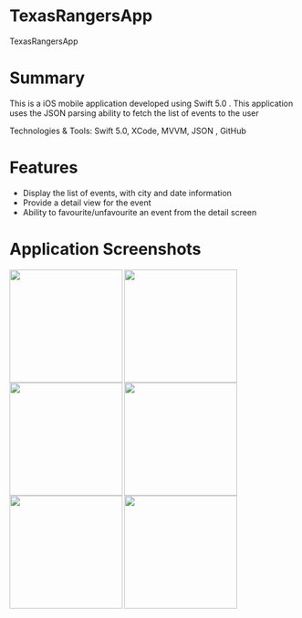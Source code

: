 # TexasRangersApp
TexasRangersApp

# Summary
This is a iOS mobile application developed using Swift 5.0 .  This application uses the JSON parsing ability to fetch the list of events to the user

Technologies & Tools: Swift 5.0, XCode, MVVM, JSON , GitHub

# Features 

<ul>
<li>Display the list of events, with city and date information</li>
<li>Provide a detail view for the event</li>
<li>Ability to favourite/unfavourite an event from the detail screen</li>
</ul>


# Application Screenshots
<img src ="https://user-images.githubusercontent.com/46408596/100569987-396ea300-3295-11eb-90b5-22e6889eb64f.jpg" width="198" align="left">
<img src ="https://user-images.githubusercontent.com/46408596/100569042-784f2980-3292-11eb-8783-5eaa37a47f2f.PNG" width="198" align="left">
<img src ="https://user-images.githubusercontent.com/46408596/100569031-71c0b200-3292-11eb-9058-d0e9073e429a.PNG" align="left" width="198">
<img src ="https://user-images.githubusercontent.com/46408596/100569488-d7616e00-3293-11eb-9943-0a3ee9adb7e3.jpg" align="left" width="198">
<img src ="https://user-images.githubusercontent.com/46408596/100569034-738a7580-3292-11eb-8004-21e4499bb4c9.PNG" width = "198" align="left">
<img src ="https://user-images.githubusercontent.com/46408596/100569039-76856600-3292-11eb-9fa8-bfeed584324e.PNG" width = "198" align="left">
